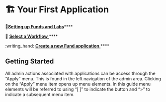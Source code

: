 # 🏗 Your First Application

:wrench:[**Setting up Funds and Labs**](broken-reference)****

:ocean: [**Select a Workflow** ](broken-reference)****

:writing\_hand: [**Create a new Fund application** ](broken-reference)****

## **Getting Started**

All admin actions associated with applications can be access through the “Apply” menu. This is found in the left navigation of the admin area. Clicking on the “Apply” menu item opens up menu elements. In this guide menu elements will be referred to using “\[ ]” to indicate the button and “>” to indicate a subsequent menu item.





